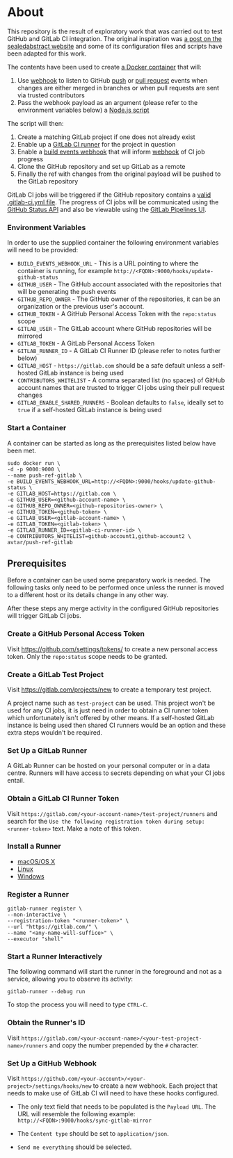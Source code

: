 # About

This repository is the result of exploratory work that was carried out to test GitHub and GitLab CI integration. The original inspiration was [a post on the sealedabstract website](http://faq.sealedabstract.com/gitlab_mirror/) and some of its configuration files and scripts have been adapted for this work.

The contents have been used to create [a Docker container](https://hub.docker.com/r/avtar/push-ref-gitlab/) that will:

1. Use [webhook](https://github.com/adnanh/webhook/) to listen to GitHub [push](https://developer.github.com/v3/activity/events/types/#pushevent) or [pull request](https://developer.github.com/v3/activity/events/types/#pullrequestevent) events when changes are either merged in branches or when pull requests are sent via trusted contributors
1. Pass the webhook payload as an argument (please refer to the environment variables below) a [Node.js script](ansible/files/sync-gitlab-mirror.js)

The script will then:

1. Create a matching GitLab project if one does not already exist
1. Enable up a [GitLab CI runner](https://docs.gitlab.com/ee/ci/runners/README.html) for the project in question
1. Enable a [build events webhook](https://gitlab.com/gitlab-org/gitlab-ce/issues/4278) that will inform [webhook](https://github.com/adnanh/webhook/) of CI job progress
1. Clone the GitHub repository and set up GitLab as a remote
1. Finally the ref with changes from the original payload will be pushed to the GitLab repository

GitLab CI jobs will be triggered if the GitHub repository contains a [valid](https://gitlab.com/ci/lint) [.gitlab-ci.yml file](https://issues.gpii.net/browse/GPII-2123?focusedCommentId=22422&page=com.atlassian.jira.plugin.system.issuetabpanels:comment-tabpanel#comment-22422). The progress of CI jobs will be communicated using the [GitHub Status API](https://developer.github.com/v3/repos/statuses/) and also be viewable using the [GitLab Pipelines UI](https://docs.gitlab.com/ee/ci/pipelines.html).

### Environment Variables

In order to use the supplied container the following environment variables will need to be provided:

* ``BUILD_EVENTS_WEBHOOK_URL`` - This is a URL pointing to where the container is running, for example ``http://<FQDN>:9000/hooks/update-github-status``
* ``GITHUB_USER`` - The GitHub account associated with the repositories that will be generating the push events
* ``GITHUB_REPO_OWNER`` - The GitHub owner of the repositories, it can be an organization or the previous user's account.
* ``GITHUB_TOKEN`` - A GitHub Personal Access Token with the ``repo:status`` scope
* ``GITLAB_USER`` - The GitLab account where GitHub repositories will be mirrored
* ``GITLAB_TOKEN`` - A GitLab Personal Access Token
* ``GITLAB_RUNNER_ID`` - A GitLab CI Runner ID (please refer to notes further below)
* ``GITLAB_HOST`` - ``https://gitlab.com`` should be a safe default unless a self-hosted GitLab instance is being used
* ``CONTRIBUTORS_WHITELIST`` - A comma separated list (no spaces) of GitHub account names that are trusted to trigger CI jobs using their pull request changes
* ``GITLAB_ENABLE_SHARED_RUNNERS`` - Boolean defaults to ``false``, ideally set to ``true`` if a self-hosted GitLab instance is being used

### Start a Container

A container can be started as long as the prerequisites listed below have been met.

```
sudo docker run \
-d -p 9000:9000 \
--name push-ref-gitlab \
-e BUILD_EVENTS_WEBHOOK_URL=http://<FQDN>:9000/hooks/update-github-status \
-e GITLAB_HOST=https://gitlab.com \
-e GITHUB_USER=<github-account-name> \
-e GITHUB_REPO_OWNER=<github-repositories-owner> \
-e GITHUB_TOKEN=<github-token> \
-e GITLAB_USER=<gitlab-account-name> \
-e GITLAB_TOKEN=<gitlab-token> \
-e GITLAB_RUNNER_ID=<gitlab-ci-runner-id> \
-e CONTRIBUTORS_WHITELIST=github-account1,github-account2 \
avtar/push-ref-gitlab
```

## Prerequisites

Before a container can be used some preparatory work is needed. The following tasks only need to be performed once unless the runner is  moved to a different host or its details change in any other way. 

After these steps any merge activity in the configured GitHub repositories will trigger GitLab CI jobs.

### Create a GitHub Personal Access Token

Visit https://github.com/settings/tokens/ to create a new personal access token. Only the ``repo:status`` scope needs to be granted.

### Create a GitLab Test Project

Visit https://gitlab.com/projects/new to create a temporary test project.

A project name such as ``test-project`` can be used. This project won't be used for any CI jobs, it is just need in order to obtain a CI runner token which unfortunately isn't offered by other means. If a self-hosted GitLab instance is being used then shared CI runners would be an option and these extra steps wouldn't be required.

### Set Up a GitLab Runner

A GitLab Runner can be hosted on your personal computer or in a data centre. Runners will have access to secrets depending on what your CI jobs entail.

### Obtain a GitLab CI Runner Token

Visit ``https://gitlab.com/<your-account-name>/test-project/runners`` and search for the ``Use the following registration token during setup: <runner-token>`` text. Make a note of this token.

### Install a Runner
* [macOS/OS X](https://docs.gitlab.com/runner/install/osx.html)
* [Linux](https://docs.gitlab.com/runner/install/linux-repository.html)
* [Windows](https://docs.gitlab.com/runner/install/windows.html)

### Register a Runner 

```
gitlab-runner register \
--non-interactive \
--registration-token "<runner-token>" \
--url "https://gitlab.com/" \
--name "<any-name-will-suffice>" \
--executor "shell"
```

### Start a Runner Interactively

The following command will start the runner in the foreground and not as a service, allowing you to observe its activity:

``gitlab-runner --debug run``

To stop the process you will need to type ``CTRL-C``.

### Obtain the Runner's ID

Visit ``https://gitlab.com/<your-account-name>/<your-test-project-name>/runners`` and copy the number prepended by the ``#`` character.

### Set Up a GitHub Webhook

Visit ``https://github.com/<your-account>/<your-project>/settings/hooks/new`` to create a new webhook. Each project that needs to make use of GitLab CI will need to have these hooks configured.

* The only text field that needs to be populated is the ``Payload URL``. The URL will resemble the following example: ``http://<FQDN>:9000/hooks/sync-gitlab-mirror``

* The ``Content type`` should be set to ``application/json``.

* ``Send me everything`` should be selected.
